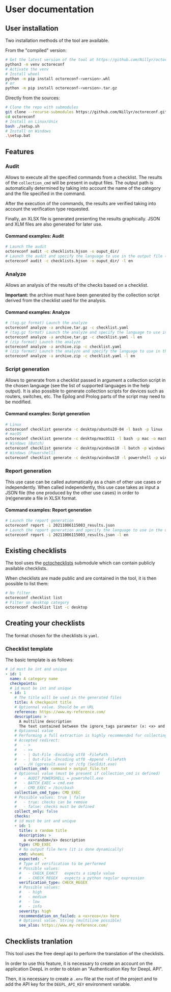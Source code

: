 # User documentation

## User installation

Two installation methods of the tool are available.

From the "compiled" version:

```bash
# Get the latest version of the tool at https://github.com/Nillyr/octoreconf/releases
python3 -m venv octoreconf
# Activate the venv
# Install wheel
python -m pip install octoreconf-<version>.whl
# or
python -m pip install octoreconf-<version>.tar.gz
```

Directly from the sources:

```bash
# Clone the repo with submodules
git clone --recurse-submodules https://github.com/Nillyr/octoreconf.git
cd octoreconf
# Install on Linux/Unix
bash ./setup.sh
# Install on Windows
.\setup.bat
```

## Features

### Audit

Allows to execute all the specified commands from a checklist. The results of the `collection_cmd` will be present in output files. The output path is automatically determined by taking into account the name of the category and the file specified in the command.

After the execution of the commands, the results are verified taking into account the verification type requested.

Finally, an XLSX file is generated presenting the results graphically. JSON and XLM files are also generated for later use.

#### Command examples: Audit

```bash
# Launch the audit
octoreconf audit -c checklists.hjson -o ouput_dir/
# Launch the audit and specify the language to use in the output file (xlsx)
octoreconf audit -c checklists.hjson -o ouput_dir/ -l en
```

### Analyze

Allows an analysis of the results of the checks based on a checklist.

**Important:** the archive must have been generated by the collection script derived from the checklist used for the analysis.

#### Command examples: Analyze

```bash
# (tag.gz format) Launch the analyze
octoreconf analyze -a archive.tar.gz -c checklist.yaml
# (tag.gz format) Launch the analyze and specify the language to use in the output file (xlsx)
octoreconf analyze -a archive.tar.gz -c checklist.yaml -l en
# (zip format) Launch the analyze
octoreconf analyze -a archive.zip -c checklist.yaml
# (zip format) Launch the analyze and specify the language to use in the output file (xlsx)
octoreconf analyze -a archive.zip -c checklist.yaml -l en
```

### Script generation

Allows to generate from a checklist passed in argument a collection script in the chosen language (see the list of supported languages in the help output). It is also possible to generate collection scripts for devices such as routers, switches, etc. The Epilog and Prolog parts of the script may need to be modified.

#### Command examples: Script generation

```bash
# Linux
octoreconf checklist generate -c desktop/ubuntu20-04 -l bash -p linux -o ubuntu20-04.sh
# macOS
octoreconf checklist generate -c desktop/macOS11 -l bash -p mac -o macOS11.sh
# Windows (Batch)
octoreconf checklist generate -c desktop/windows10 -l batch -p windows -o windows10.bat
# Windows (Powershell)
octoreconf checklist generate -c desktop/windows10 -l powershell -p windows -o windows10.ps1
```

### Report generation

This use case can be called automatically as a chain of other use cases or independently. When called independently, this use case takes as input a JSON file (the one produced by the other use cases) in order to (re)generate a file in XLSX format.

#### Command examples: Report generation

```bash
# Launch the report generation
octoreconf report -i 20211006115003_results.json
# Launch the report generation and specify the language to use in the output file
octoreconf report -i 20211006115003_results.json -l en
```

## Existing checklists

The tool uses the [octochecklists](https://github.com/Nillyr/octochecklists) submodule which can contain publicly available checklists.

When checklists are made public and are contained in the tool, it is then possible to list them:

```bash
# No filter
octoreconf checklist list
# Filter on desktop category
octoreconf checklist list -c desktop
```

## Creating your checklists

The format chosen for the checklists is `yaml`.

### Checklist template

The basic template is as follows:

```yaml
# id must be int and unique
- id: 1
  name: A category name
  checkpoints:
  # id must be int and unique
  - id: 1
    # The title will be used in the generated files
    title: A checkpoint title
    # Optionnal value. Should be an URL
    reference: https://www.my-reference.com/
    description: >
      A multiline description
      The text contained between the ignore_tags parameter (x: <x> and </x>) will not be translated
    # Optionnal value
    # Performing a full extraction is highly recommended for collecting audit proof.
    # Accepted redirect:
    #   - >
    #   - >>
    #   - | Out-File -Encoding utf8 -FilePath
    #   - | Out-File -Encoding utf8 -Append -FilePath
    #   - /H (gpresult.exe) or /cfg (SecEdit.exe)
    collection_cmd: command > output_file.txt
    # Optionnal value (must be present if collection_cmd is defined)
    #   - AUDIT_POWERSHELL = powershell.exe
    #   - BATCH_EXEC = cmd.exe
    #   - CMD_EXEC = /bin/bash
    collection_cmd_type: CMD_EXEC
    # Possible values: true | false
    #   - true: checks can be remove
    #   - false: checks must be defined
    collect_only: false
    checks:
    # id must be int and unique
    - id: 1
      title: a random title
      description: >
        a <x>random</x> description
      type: CMD_EXEC
      # No output file here (it is done dynamically)
      cmd: whoami
      expected: .*
      # Type of verification to be performed
      # Possible values:
      #   - CHECK_EXACT   expects a simple value
      #   - CHECK_REGEX   expects a python regular expression
      verification_type: CHECK_REGEX
      # Possible values:
      #   - high
      #   - medium
      #   - low
      #   - info
      severity: high
      recommendation_on_failed: a <x>reco</x> here
      # Optional value. String (multiline possible)
      see_also: https://www.my-reference.com/

```

## Checklists tranlation

This tool uses the free deepl api to perform the translation of the checklists.

In order to use this feature, it is necessary to create an account on the application DeepL in order to obtain an "Authentication Key for DeepL API".

Then, it is necessary to create a `.env` file at the root of the project and to add the API key for the `DEEPL_API_KEY` environment variable.
